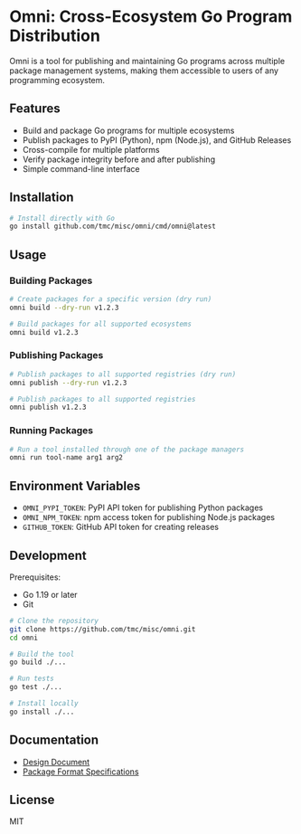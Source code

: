 # Omni: Cross-Ecosystem Go Program Distribution

Omni is a tool for publishing and maintaining Go programs across multiple package management systems, making them accessible to users of any programming ecosystem.

## Features

- Build and package Go programs for multiple ecosystems
- Publish packages to PyPI (Python), npm (Node.js), and GitHub Releases
- Cross-compile for multiple platforms
- Verify package integrity before and after publishing
- Simple command-line interface

## Installation

```bash
# Install directly with Go
go install github.com/tmc/misc/omni/cmd/omni@latest
```

## Usage

### Building Packages

```bash
# Create packages for a specific version (dry run)
omni build --dry-run v1.2.3

# Build packages for all supported ecosystems
omni build v1.2.3
```

### Publishing Packages

```bash
# Publish packages to all supported registries (dry run)
omni publish --dry-run v1.2.3

# Publish packages to all supported registries
omni publish v1.2.3
```

### Running Packages

```bash
# Run a tool installed through one of the package managers
omni run tool-name arg1 arg2
```

## Environment Variables

- `OMNI_PYPI_TOKEN`: PyPI API token for publishing Python packages
- `OMNI_NPM_TOKEN`: npm access token for publishing Node.js packages  
- `GITHUB_TOKEN`: GitHub API token for creating releases

## Development

Prerequisites:
- Go 1.19 or later
- Git

```bash
# Clone the repository
git clone https://github.com/tmc/misc/omni.git
cd omni

# Build the tool
go build ./...

# Run tests
go test ./...

# Install locally
go install ./...
```

## Documentation

- [Design Document](./doc/design.md)
- [Package Format Specifications](./doc/packages.md)

## License

MIT